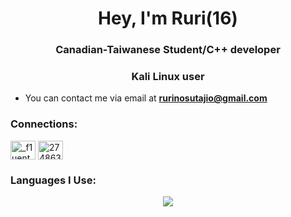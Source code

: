 <h1 align="center">Hey, I'm Ruri(16)</h1>
<h3 align="center">Canadian-Taiwanese Student/C++ developer</h3>
<h3 align="center">Kali Linux user</h3>


- You can contact me via email at **rurinosutajio@gmail.com**

<h3 align="left">Connections:</h3>
<p align="left">
<a href="https://twitter.com/_f1uent_" target="blank"><img align="center" src="https://raw.githubusercontent.com/rahuldkjain/github-profile-readme-generator/master/src/images/icons/Social/twitter.svg" alt="_f1uent_" height="30" width="40" /></a>
<a href="https://stackoverflow.com/users/27486313" target="blank"><img align="center" src="https://raw.githubusercontent.com/rahuldkjain/github-profile-readme-generator/master/src/images/icons/Social/stack-overflow.svg" alt="27486313" height="30" width="40" /></a>
</p>

<h3 align="left">Languages I Use:</h3>
<p align="center">
<a href="https://skillicons.dev">
<img
src="[https://skillicons.dev/icons?i=apple,arch,bash,cpp,css,discord,git,github,gitlab,html,instagram,js,latex,linux,lua,md,neovim,py,stackoverflow,twitter](https://skillicons.dev/icons?i=cpp,js,swift,py)" />
</a>
</p>
